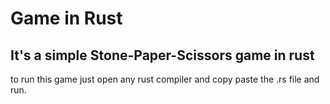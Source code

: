 # Game in Rust
## It's a simple Stone-Paper-Scissors game in rust

to run this game just open any rust compiler and copy paste the .rs file and run.
